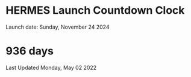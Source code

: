 # HERMES Launch Countdown Clock

Launch date: Sunday, November 24 2024
# 936 days

Last Updated Monday, May 02 2022